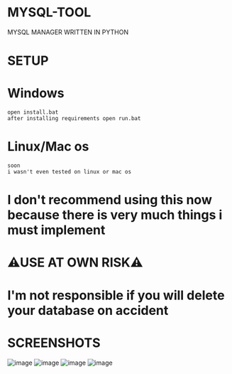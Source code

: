 # MYSQL-TOOL
MYSQL MANAGER WRITTEN IN PYTHON

# SETUP

# Windows
```
open install.bat
after installing requirements open run.bat
```
# Linux/Mac os
```
soon
i wasn't even tested on linux or mac os
```

# I don't recommend using this now because there is very much things i must implement 
# ⚠USE AT OWN RISK⚠
# I'm not responsible if you will delete your database on accident
#
# SCREENSHOTS
![image](https://user-images.githubusercontent.com/65111609/163881229-4231bf7c-1e4c-41f7-8754-91f0afe1a0df.png)
![image](https://user-images.githubusercontent.com/65111609/163881479-d6e80046-5d6e-4c91-8144-f72214520ee5.png)
![image](https://user-images.githubusercontent.com/65111609/163881820-bc978bdf-d65a-413d-a555-47c215692c96.png)
![image](https://user-images.githubusercontent.com/65111609/163881923-13d88637-d2c7-494d-be2f-5d8ce6e9f688.png)
